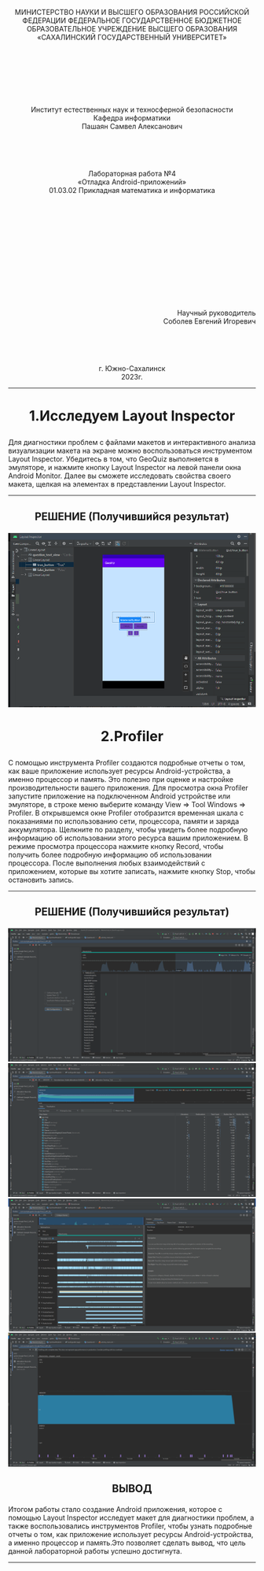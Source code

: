 <p align = "center">МИНИСТЕРСТВО НАУКИ И ВЫСШЕГО ОБРАЗОВАНИЯ
РОССИЙСКОЙ ФЕДЕРАЦИИ
ФЕДЕРАЛЬНОЕ ГОСУДАРСТВЕННОЕ БЮДЖЕТНОЕ
ОБРАЗОВАТЕЛЬНОЕ УЧРЕЖДЕНИЕ ВЫСШЕГО ОБРАЗОВАНИЯ
«САХАЛИНСКИЙ ГОСУДАРСТВЕННЫЙ УНИВЕРСИТЕТ»</p>
<br><br><br><br><br><br>
<p align = "center"> Институт естественных наук и техносферной безопасности <br> Кафедра информатики <br> Пашаян Самвел Алексанович </p>
<br><br><br>
<p align = "center">Лабораторная работа №4<br> «Отладка Android-приложений» <br> 01.03.02 Прикладная математика и информатика </p>
<br><br><br><br><br><br><br><br><br><br><br><br>
<p align = "right"> Научный руководитель <br>
Соболев Евгений Игоревич</p>
<br><br><br>
<p align = "center">г. Южно-Сахалинск <br> 2023г.</p>

***
# <p align = "center"> 1.Исследуем Layout Inspector </p>
Для диагностики проблем с файлами макетов и интерактивного анализа визуализации макета на экране можно воспользоваться инструментом Layout Inspector. Убедитесь в том, что GeoQuiz выполняется в эмуляторе, и нажмите кнопку Layout Inspector на левой панели окна Android Monitor. Далее вы сможете исследовать свойства своего макета, щелкая на элементах в представлении Layout Inspector.
***
## <p align = "center"> РЕШЕНИЕ (Получившийся результат) </p>
![](LAB4_1.png)

# <p align = "center">2.Profiler</p>
С помощью инструмента Profiler создаются подробные отчеты о том, как ваше приложение использует ресурсы Android-устройства, а именно процессор и память. Это полезно при оценке и настройке производительности вашего приложения. Для просмотра окна Profiler запустите приложение на подключенном Android устройстве или эмуляторе, в строке меню выберите команду View ⇒ Tool Windows ⇒ Profiler. В открывшемся окне Profiler отобразится временная шкала с показаниями по использованию сети, процессора, памяти и заряда аккумулятора. Щелкните по разделу, чтобы увидеть более подробную информацию об использовании этого ресурса вашим приложением. В режиме просмотра процессора нажмите кнопку Record, чтобы получить более подробную информацию об использовании процессора. После выполнения любых взаимодействий с приложением, которые вы хотите записать, нажмите кнопку Stop, чтобы остановить запись.
***
## <p align = "center"> РЕШЕНИЕ (Получившийся результат) </p>
![](LAB4_2.png)
![](LAB4_3.png)
![](LAB4_4.png)
![](LAB4_5.png)

## <p align = "center"> ВЫВОД </p>   
Итогом работы стало создание Android приложения, которое с помощью Layout Inspector исследует макет для диагностики проблем, а также воспользовались инструментов Profiler, чтобы узнать подробные отчеты о том, как приложение использует ресурсы Android-устройства, а именно процессор и память.Это позволяет сделать вывод, что цель данной лабораторной работы успешно достигнута.
***    